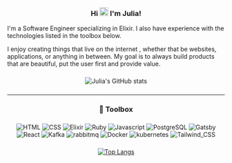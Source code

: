 <div align="center">
  
### Hi <img src="https://raw.githubusercontent.com/MartinHeinz/MartinHeinz/master/wave.gif" width="20px"> I'm Julia!
  
</div>


I'm a Software Engineer specializing in Elixir. I also have experience with the technologies listed in the toolbox below.

I enjoy creating things that live on the internet , whether that be websites, applications, or anything in between. My goal is to always build products that are beautiful, put the user first and provide value. 

###

<div align="center">
  
![Julia's GitHub stats](https://github-readme-stats.vercel.app/api?username=JuliaMathias&theme=tokyonight)
  
###
</div>


---



<div align="center">
  
  ### 🧰 Toolbox

  ###
  ###
  
  
![HTML](https://img.shields.io/badge/HTML5-E34F26?style=for-the-badge&logo=html5&logoColor=white) ![CSS](	https://img.shields.io/badge/CSS3-1572B6?style=for-the-badge&logo=css3&logoColor=white) ![Elixir](https://img.shields.io/badge/Elixir-4B275F?style=for-the-badge&logo=elixir&logoColor=white) ![Ruby](https://img.shields.io/badge/Ruby-CC342D?style=for-the-badge&logo=ruby&logoColor=white) ![Javascript](https://img.shields.io/badge/JavaScript-F7DF1E?style=for-the-badge&logo=javascript&logoColor=black) ![PostgreSQL](https://img.shields.io/badge/PostgreSQL-316192?style=for-the-badge&logo=postgresql&logoColor=white) ![Gatsby](https://img.shields.io/badge/Gatsby-663399?style=for-the-badge&logo=gatsby&logoColor=white) ![React](https://img.shields.io/badge/React-20232A?style=for-the-badge&logo=react&logoColor=61DAFB) ![Kafka](https://img.shields.io/badge/Apache_Kafka-231F20?style=for-the-badge&logo=apache-kafka&logoColor=white) ![rabbitmq](https://img.shields.io/badge/rabbitmq-%23FF6600.svg?&style=for-the-badge&logo=rabbitmq&logoColor=white) ![Docker](https://img.shields.io/badge/Docker-2CA5E0?style=for-the-badge&logo=docker&logoColor=white) ![kubernetes](https://img.shields.io/badge/kubernetes-326ce5.svg?&style=for-the-badge&logo=kubernetes&logoColor=white) ![Tailwind_CSS](https://img.shields.io/badge/Tailwind_CSS-38B2AC?style=for-the-badge&logo=tailwind-css&logoColor=white) 
   
  
  ###
</div>

<div align="center">

[![Top Langs](https://github-readme-stats.vercel.app/api/top-langs/?username=JuliaMathias&hide=java,html,css&theme=tokyonight)](https://github.com/anuraghazra/github-readme-stats)
  
</div>




